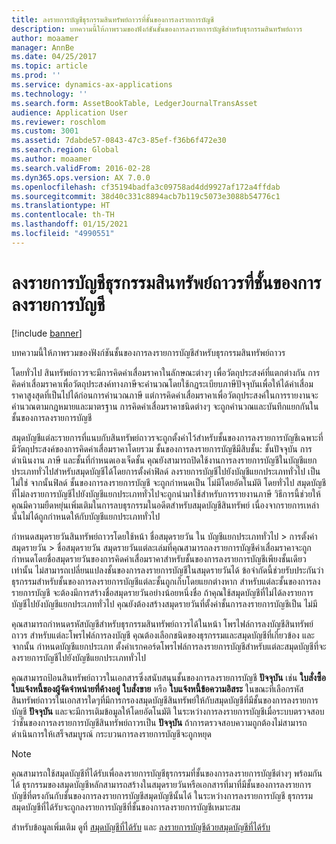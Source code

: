 ```yaml
---
title: ลงรายการบัญชีธุรกรรมสินทรัพย์ถาวรที่ชั้นของการลงรายการบัญชี
description: บทความนี้ให้ภาพรวมของฟังก์ชันชั้นของการลงรายการบัญชีสำหรับธุรกรรมสินทรัพย์ถาวร
author: moaamer
manager: AnnBe
ms.date: 04/25/2017
ms.topic: article
ms.prod: ''
ms.service: dynamics-ax-applications
ms.technology: ''
ms.search.form: AssetBookTable, LedgerJournalTransAsset
audience: Application User
ms.reviewer: roschlom
ms.custom: 3001
ms.assetid: 7dabde57-0843-47c3-85ef-f36b6f472e30
ms.search.region: Global
ms.author: moaamer
ms.search.validFrom: 2016-02-28
ms.dyn365.ops.version: AX 7.0.0
ms.openlocfilehash: cf35194badfa3c09758ad4dd9927af172a4ffdab
ms.sourcegitcommit: 38d40c331c8894acb7b119c5073e3088b54776c1
ms.translationtype: HT
ms.contentlocale: th-TH
ms.lasthandoff: 01/15/2021
ms.locfileid: "4990551"
---
```

# <a name="post-fixed-asset-transactions-to-posting-layers"></a>ลงรายการบัญชีธุรกรรมสินทรัพย์ถาวรที่ชั้นของการลงรายการบัญชี

[!include [banner](../includes/banner.md)]

บทความนี้ให้ภาพรวมของฟังก์ชันชั้นของการลงรายการบัญชีสำหรับธุรกรรมสินทรัพย์ถาวร

โดยทั่วไป สินทรัพย์ถาวรจะมีการคิดค่าเสื่อมราคาในลักษณะต่างๆ เพื่อวัตถุประสงค์ที่แตกต่างกัน  การคิดค่าเสื่อมราคาเพื่อวัตถุประสงค์ทางภาษีจะคำนวณโดยใช้กฎระเบียบภาษีปัจจุบันเพื่อให้ได้ค่าเสื่อมราคาสูงสุดที่เป็นไปได้ก่อนการคำนวณภาษี แต่การคิดค่าเสื่อมราคาเพื่อวัตถุประสงค์ในการรายงานจะคำนวณตามกฎหมายและมาตรฐาน การคิดค่าเสื่อมราคาชนิดต่างๆ จะถูกคำนวณและบันทึกแยกกันในชั้นของการลงรายการบัญชี

สมุดบัญชีแต่ละรายการที่แนบกับสินทรัพย์ถาวรจะถูกตั้งค่าไว้สำหรับชั้นของการลงรายการบัญชีเฉพาะที่มีวัตถุประสงค์ของการคิดค่าเสื่อมราคาโดยรวม ชั้นของการลงรายการบัญชีมีสิบชั้น: ชั้นปัจจุบัน การดำเนินงาน ภาษี และชั้นที่กำหนดเองเจ็ดชั้น คุณยังสามารถปิดใช้งานการลงรายการบัญชีในบัญชีแยกประเภททั่วไปสำหรับสมุดบัญชีได้โดยการตั้งค่าฟิลด์ ลงรายการบัญชีไปยังบัญชีแยกประเภททั่วไป เป็น ไม่ใช่ จากนั้นฟิลด์ ชั้นของการลงรายการบัญชี จะถูกกำหนดเป็น ไม่มีโดยอัตโนมัติ โดยทั่วไป สมุดบัญชีที่ไม่ลงรายการบัญชีไปยังบัญชีแยกประเภททั่วไปจะถูกนำมาใช้สำหรับการรายงานภาษี วิธีการนี้ช่วยให้คุณมีความยืดหยุ่นเพิ่มเติมในการลบธุรกรรมในอดีตสำหรับสมุดบัญชีสินทรัพย์ เนื่องจากรายการเหล่านั้นไม่ได้ถูกกำหนดให้กับบัญชีแยกประเภททั่วไป

กำหนดสมุดรายวันสินทรัพย์ถาวรโดยใช้หน้า ชื่อสมุดรายวัน ใน บัญชีแยกประเภททั่วไป > การตั้งค่าสมุดรายวัน > ชื่อสมุดรายวัน สมุดรายวันแต่ละเล่มที่คุณสามารถลงรายการบัญชีค่าเสื่อมราคาจะถูกกำหนดโดยชื่อสมุดรายวันของการคิดค่าเสื่อมราคาสำหรับชั้นของการลงรายการบัญชีเพียงชั้นเดียวเท่านั้น ไม่สามารถเปลี่ยนแปลงชั้นของการลงรายการบัญชีในสมุดรายวันได้ ข้อจำกัดนี้ช่วยรับประกันว่าธุรกรรมสำหรับชั้นของการลงรายการบัญชีแต่ละชั้นถูกเก็บโดยแยกต่างหาก สำหรับแต่ละชั้นของการลงรายการบัญชี จะต้องมีการสร้างชื่อสมุดรายวันอย่างน้อยหนึ่งชื่อ ถ้าคุณใช้สมุดบัญชีที่ไม่ได้ลงรายการบัญชีไปยังบัญชีแยกประเภททั่วไป คุณยังต้องสร้างสมุดรายวันที่ตั้งค่าชั้นการลงรายการบัญชีเป็น ไม่มี

คุณสามารถกำหนดรหัสบัญชีสำหรับธุรกรรมสินทรัพย์ถาวรได้ในหน้า โพรไฟล์การลงบัญชีสินทรัพย์ถาวร สำหรับแต่ละโพรไฟล์การลงบัญชี คุณต้องเลือกชนิดของธุรกรรมและสมุดบัญชีที่เกี่ยวข้อง และจากนั้น กำหนดบัญชีแยกประเภท ตั้งค่าเรกคอร์ดโพรไฟล์การลงรายการบัญชีสำหรับแต่ละสมุดบัญชีที่จะลงรายการบัญชีไปยังบัญชีแยกประเภททั่วไป

คุณสามารถป้อนสินทรัพย์ถาวรในเอกสารซึ่งสนับสนุนชั้นของการลงรายการบัญชี **ปัจจุบัน** เช่น **ใบสั่งซื้อ** **ใบแจ้งหนี้ของผู้จัดจำหน่ายที่ค้างอยู่** **ใบสั่งขาย** หรือ **ใบแจ้งหนี้ข้อความอิสระ** ในขณะที่เลือกรหัสสินทรัพย์ถาวรในเอกสารใดๆที่มีการกรองสมุดบัญชีสินทรัพย์ให้กับสมุดบัญชีที่มีชั้นของการลงรายการบัญชี **ปัจจุบัน** และจะมีการเติมข้อมูลให้โดยอัตโนมัติ ในระหว่างการลงรายการบัญชีเมื่อระบบตรวจสอบว่าชั้นของการลงรายการบัญชีสินทรัพย์ถาวรเป็น **ปัจจุบัน** ถ้าการตรวจสอบความถูกต้องไม่สามารถดำเนินการให้เสร็จสมบูรณ์ กระบวนการลงรายการบัญชีจะถูกหยุด 

> [!NOTE] 
> คุณสามารถใช้สมุดบัญชีที่ได้รับเพื่อลงรายการบัญชีธุรกรรมที่ชั้นของการลงรายการบัญชีต่างๆ พร้อมกันได้ ธุรกรรมของสมุดบัญชีหลักสามารถสร้างในสมุดรายวันหรือเอกสารที่มาที่มีชั้นของการลงรายการบัญชีที่ตรงกันกับชั้นของการลงรายการบัญชีสมุดบัญชีนั้นได้ ในระหว่างการลงรายการบัญชี ธุรกรรมสมุดบัญชีที่ได้รับจะถูกลงรายการบัญชีที่ชั้นของการลงรายการบัญชีเหมาะสม 


สำหรับข้อมูลเพิ่มเติม ดูที่ [สมุดบัญชีที่ได้รับ](derived-books.md) และ [ลงรายการบัญชีด้วยสมุดบัญชีที่ได้รับ](post-derived-value-models.md)



